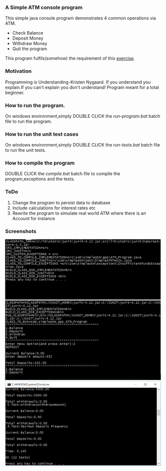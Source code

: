 ### A Simple ATM console program

This simple java console program demonstrates 4 common operations via ATM.
* Check Balance
* Deposit Money
* Withdraw Money
* Quit the program

This program fulfils(somehow) the requirement of this [exercise](./docs/exercise.md).

### Motivation
Programming is Understanding-Kristen Nygaard.
If you understand you explain.If you can't explain you don't understand!
Program meant for a total beginner.    

### How to run the program.

On windows environment,simply DOUBLE CLICK the *run-program.bat* batch file to run the program.

### How to run the unit test cases

On windows environment,simply DOUBLE CLICK the *run-tests.bat* batch file to run the unit tests.

### How to compile the program
 
DOUBLE CLICK the *compile.bat* batch file to compile the program,exceptions and the tests.
    
### ToDo
1. Change the program to persist data to database
2. Include calculations for interest rates etc
3. Rewrite the program to simulate real world ATM where there is an Account for instance
    
### Screenshots
![compile program](./screenshots/compile.png "Compile Program")
![run Program](./screenshots/run-program.png "Run Program")
![run tests](./screenshots/run-tests.png "Run Tests")

    
    
    

